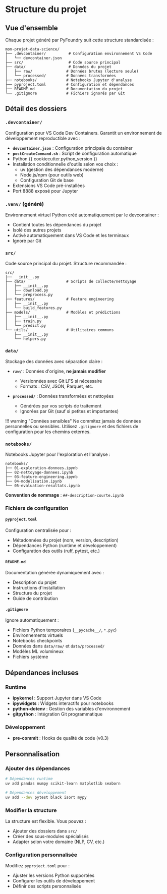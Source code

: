 # Structure du projet

## Vue d'ensemble

Chaque projet généré par PyFoundry suit cette structure standardisée :

```
mon-projet-data-science/
├── .devcontainer/          # Configuration environnement VS Code
│   └── devcontainer.json
├── src/                    # Code source principal
├── data/                   # Données du projet
│   ├── raw/               # Données brutes (lecture seule)
│   └── processed/         # Données transformées
├── notebooks/             # Notebooks Jupyter d'analyse
├── pyproject.toml         # Configuration et dépendances
├── README.md              # Documentation du projet
└── .gitignore             # Fichiers ignorés par Git
```

## Détail des dossiers

### `.devcontainer/`
Configuration pour VS Code Dev Containers. Garantit un environnement de développement reproductible avec :
- **`devcontainer.json`** : Configuration principale du container
- **`postCreateCommand.sh`** : Script de configuration automatique
- Python {{ cookiecutter.python_version }}
- Installation conditionnelle d'outils selon vos choix :
  - uv (gestion des dépendances moderne)
  - Node.js/npm (pour outils web)  
  - Configuration Git de base
- Extensions VS Code pré-installées
- Port 8888 exposé pour Jupyter

### `.venv/` (généré)
Environnement virtuel Python créé automatiquement par le devcontainer :
- Contient toutes les dépendances du projet
- Isolé des autres projets
- Activé automatiquement dans VS Code et les terminaux
- Ignoré par Git

### `src/`
Code source principal du projet. Structure recommandée :

```
src/
├── __init__.py
├── data/                  # Scripts de collecte/nettoyage
│   ├── __init__.py
│   ├── download.py
│   └── preprocess.py
├── features/              # Feature engineering
│   ├── __init__.py
│   └── build_features.py
├── models/                # Modèles et prédictions
│   ├── __init__.py
│   ├── train.py
│   └── predict.py
└── utils/                 # Utilitaires communs
    ├── __init__.py
    └── helpers.py
```

### `data/`
Stockage des données avec séparation claire :

- **`raw/`** : Données d'origine, **ne jamais modifier**
  - Versionnées avec Git LFS si nécessaire
  - Formats : CSV, JSON, Parquet, etc.
  
- **`processed/`** : Données transformées et nettoyées
  - Générées par vos scripts de traitement
  - Ignorées par Git (sauf si petites et importantes)

!!! warning "Données sensibles"
    Ne commitez jamais de données personnelles ou sensibles. Utilisez `.gitignore` et des fichiers de configuration pour les chemins externes.

### `notebooks/`
Notebooks Jupyter pour l'exploration et l'analyse :

```
notebooks/
├── 01-exploration-donnees.ipynb
├── 02-nettoyage-donnees.ipynb
├── 03-feature-engineering.ipynb
├── 04-modelisation.ipynb
└── 05-evaluation-resultats.ipynb
```

**Convention de nommage** : `##-description-courte.ipynb`

### Fichiers de configuration

#### `pyproject.toml`
Configuration centralisée pour :
- Métadonnées du projet (nom, version, description)
- Dépendances Python (runtime et développement)
- Configuration des outils (ruff, pytest, etc.)

#### `README.md`
Documentation générée dynamiquement avec :
- Description du projet
- Instructions d'installation
- Structure du projet
- Guide de contribution

#### `.gitignore`
Ignore automatiquement :
- Fichiers Python temporaires (`__pycache__/`, `*.pyc`)
- Environnements virtuels
- Notebooks checkpoints
- Données dans `data/raw/` et `data/processed/`
- Modèles ML volumineux
- Fichiers système

## Dépendances incluses

### Runtime
- **ipykernel** : Support Jupyter dans VS Code
- **ipywidgets** : Widgets interactifs pour notebooks
- **python-dotenv** : Gestion des variables d'environnement
- **gitpython** : Intégration Git programmatique

### Développement
- **pre-commit** : Hooks de qualité de code (v0.3)

## Personnalisation

### Ajouter des dépendances
```bash
# Dépendances runtime
uv add pandas numpy scikit-learn matplotlib seaborn

# Dépendances développement
uv add --dev pytest black isort mypy
```

### Modifier la structure
La structure est flexible. Vous pouvez :
- Ajouter des dossiers dans `src/`
- Créer des sous-modules spécialisés
- Adapter selon votre domaine (NLP, CV, etc.)

### Configuration personnalisée
Modifiez `pyproject.toml` pour :
- Ajuster les versions Python supportées
- Configurer les outils de développement
- Définir des scripts personnalisés